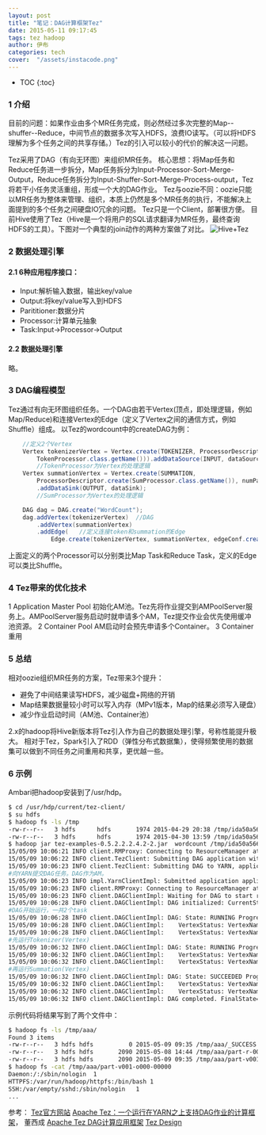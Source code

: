 ```yaml
---
layout: post
title: "笔记：DAG计算框架Tez"
date: 2015-05-11 09:17:45
tags: tez hadoop
author: 伊布
categories: tech
cover:  "/assets/instacode.png"
---
```


* TOC
{:toc}

### 1 介绍
目前的问题：如果作业由多个MR任务完成，则必然经过多次完整的Map--shuffer--Reduce，中间节点的数据多次写入HDFS，浪费IO读写。（可以将HDFS理解为多个任务之间的共享存储。）Tez的引入可以较小的代价的解决这一问题。

Tez采用了DAG（有向无环图）来组织MR任务。
核心思想：将Map任务和Reduce任务进一步拆分，Map任务拆分为Input-Processor-Sort-Merge-Output，Reduce任务拆分为Input-Shuffer-Sort-Merge-Process-output，Tez将若干小任务灵活重组，形成一个大的DAG作业。
Tez与oozie不同：oozie只能以MR任务为整体来管理、组织，本质上仍然是多个MR任务的执行，不能解决上面提到的多个任务之间硬盘IO冗余的问题。
Tez只是一个Client，部署很方便。
目前Hive使用了Tez（Hive是一个将用户的SQL请求翻译为MR任务，最终查询HDFS的工具）。下图对一个典型的join动作的两种方案做了对比。
![Hive+Tez](http://hortonworks.com/wp-content/uploads/2013/02/pighivetez.png)

### 2 数据处理引擎
#### 2.1 6种应用程序接口：

- Input:解析输入数据，输出key/value
- Output:将key/value写入到HDFS
- Parititioner:数据分片
- Processor:计算单元抽象
- Task:Input->Processor->Output

#### 2.2 数据处理引擎
略。

### 3 DAG编程模型
Tez通过有向无环图组织任务。一个DAG由若干Vertex(顶点，即处理逻辑，例如Map/Reduce)和连接Vertex的Edge（定义了Vertex之间的通信方式，例如Shuffle）组成。
以Tez的wordcount中的createDAG为例：

```java
    //定义2个Vertex
    Vertex tokenizerVertex = Vertex.create(TOKENIZER, ProcessorDescriptor.create(
        TokenProcessor.class.getName())).addDataSource(INPUT, dataSource);
        //TokenProcessor为Vertex的处理逻辑
    Vertex summationVertex = Vertex.create(SUMMATION,
        ProcessorDescriptor.create(SumProcessor.class.getName()), numPartitions)
        .addDataSink(OUTPUT, dataSink);
        //SumProcessor为Vertex的处理逻辑

    DAG dag = DAG.create("WordCount");
    dag.addVertex(tokenizerVertex)	//DAG
        .addVertex(summationVertex)
        .addEdge(	//定义连接token和summation的Edge
            Edge.create(tokenizerVertex, summationVertex, edgeConf.createDefaultEdgeProperty()));
```

上面定义的两个Processor可以分别类比Map Task和Reduce Task，定义的Edge可以类比Shuffle。

### 4 Tez带来的优化技术
1 Application Master Pool
初始化AM池。Tez先将作业提交到AMPoolServer服务上。AMPoolServer服务启动时就申请多个AM，Tez提交作业会优先使用缓冲池资源。
2 Container Pool
AM启动时会预先申请多个Container。
3 Container重用


### 5 总结
相对oozie组织MR任务的方案，Tez带来3个提升：

- 避免了中间结果读写HDFS，减少磁盘+网络的开销
- Map结果数据量较小时可以写入内存（MPv1版本，Map的结果必须写入硬盘）
- 减少作业启动时间（AM池、Container池）

2.x的hadoop将Hive新版本将Tez引入作为自己的数据处理引擎，号称性能提升极大。
相对于Tez，Spark引入了RDD（弹性分布式数据集），使得频繁使用的数据集可以做到不同任务之间重用和共享，更优越一些。

### 6 示例
Ambari把hadoop安装到了/usr/hdp。

```bash
$ cd /usr/hdp/current/tez-client/
$ su hdfs
$ hadoop fs -ls /tmp
-rw-r--r--   3 hdfs      hdfs       1974 2015-04-29 20:38 /tmp/ida50a5665_date382915
-rw-r--r--   3 hdfs      hdfs       1974 2015-04-30 13:59 /tmp/ida50a5665_date593015
$ hadoop jar tez-examples-0.5.2.2.2.4.2-2.jar  wordcount /tmp/ida50a5665_date382915 /tmp/aaa
15/05/09 10:06:21 INFO client.RMProxy: Connecting to ResourceManager at ronaldo7.dtdream.com/10.165.101.86:8050
15/05/09 10:06:22 INFO client.TezClient: Submitting DAG application with id: application_1430310917645_0011
15/05/09 10:06:23 INFO client.TezClient: Submitting DAG to YARN, applicationId=application_1430310917645_0011, dagName=WordCount
#向YARN提交DAG任务。DAG作为AM。
15/05/09 10:06:23 INFO impl.YarnClientImpl: Submitted application application_1430310917645_0011
15/05/09 10:06:23 INFO client.RMProxy: Connecting to ResourceManager at ronaldo7.dtdream.com/10.165.101.86:8050
15/05/09 10:06:23 INFO client.DAGClientImpl: Waiting for DAG to start running
15/05/09 10:06:28 INFO client.DAGClientImpl: DAG initialized: CurrentState=Running
#DAG开始运行，一共2个task
15/05/09 10:06:28 INFO client.DAGClientImpl: DAG: State: RUNNING Progress: 0% TotalTasks: 2 Succeeded: 0 Running: 0 Failed: 0 Killed: 0
15/05/09 10:06:28 INFO client.DAGClientImpl: 	VertexStatus: VertexName: Tokenizer Progress: 0% TotalTasks: 1 Succeeded: 0 Running: 0 Failed: 0 Killed: 0
15/05/09 10:06:28 INFO client.DAGClientImpl: 	VertexStatus: VertexName: Summation Progress: 0% TotalTasks: 1 Succeeded: 0 Running: 0 Failed: 0 Killed: 0
#先运行Tokenizer(Vertex)
15/05/09 10:06:32 INFO client.DAGClientImpl: DAG: State: RUNNING Progress: 50% TotalTasks: 2 Succeeded: 1 Running: 1 Failed: 0 Killed: 0
15/05/09 10:06:32 INFO client.DAGClientImpl: 	VertexStatus: VertexName: Tokenizer Progress: 100% TotalTasks: 1 Succeeded: 1 Running: 0 Failed: 0 Killed: 0
15/05/09 10:06:32 INFO client.DAGClientImpl: 	VertexStatus: VertexName: Summation Progress: 0% TotalTasks: 1 Succeeded: 0 Running: 1 Failed: 0 Killed: 0
#再运行Summation(Vertex)
15/05/09 10:06:32 INFO client.DAGClientImpl: DAG: State: SUCCEEDED Progress: 100% TotalTasks: 2 Succeeded: 2 Running: 0 Failed: 0 Killed: 0
15/05/09 10:06:32 INFO client.DAGClientImpl: 	VertexStatus: VertexName: Tokenizer Progress: 100% TotalTasks: 1 Succeeded: 1 Running: 0 Failed: 0 Killed: 0
15/05/09 10:06:32 INFO client.DAGClientImpl: 	VertexStatus: VertexName: Summation Progress: 100% TotalTasks: 1 Succeeded: 1 Running: 0 Failed: 0 Killed: 0
15/05/09 10:06:32 INFO client.DAGClientImpl: DAG completed. FinalState=SUCCEEDED

```

示例代码将结果写到了两个文件中：

```bash
$ hadoop fs -ls /tmp/aaa/
Found 3 items
-rw-r--r--   3 hdfs hdfs          0 2015-05-09 09:35 /tmp/aaa/_SUCCESS
-rw-r--r--   3 hdfs hdfs       2090 2015-05-08 14:44 /tmp/aaa/part-r-00000
-rw-r--r--   3 hdfs hdfs       2090 2015-05-09 09:35 /tmp/aaa/part-v001-o000-00000
$ hadoop fs -cat /tmp/aaa/part-v001-o000-00000
Daemon:/:/sbin/nologin	1
HTTPFS:/var/run/hadoop/httpfs:/bin/bash	1
SSH:/var/empty/sshd:/sbin/nologin	1
...
```

参考：
[Tez官方网站](http://tez.apache.org/)
[Apache Tez：一个运行在YARN之上支持DAG作业的计算框架](http://dongxicheng.org/mapreduce-nextgen/apache-tez/)， 董西成
[Apache Tez DAG计算应用框架](http://zcdeng.iteye.com/blog/1897208)
[Tez Design](https://issues.apache.org/jira/secure/attachment/12588887/Tez%20Design%20v1.1.pdf)
